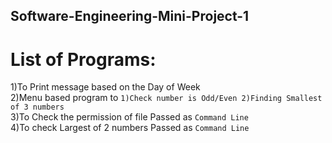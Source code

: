## Software-Engineering-Mini-Project-1
# List of Programs:  
  1)To Print message based on the Day of Week  
  2)Menu based program to ```1)Check number is Odd/Even 2)Finding Smallest of 3 numbers```  
  3)To Check the permission of file Passed as ```Command Line```  
  4)To check Largest of 2 numbers Passed as ```Command Line```  
